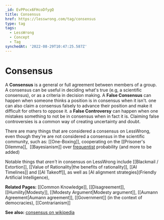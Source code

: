 ```yaml
---
_id: EvPPocx6FHcoDfygQ
title: Consensus
href: https://lesswrong.com/tag/consensus
type: tag
tags:
  - LessWrong
  - Concept
  - Tag
synchedAt: '2022-08-29T10:47:25.587Z'
---
```

# Consensus

A **Consensus** is a general or full agreement between members of a group. A consensus can be useful in deciding what's true (e.g, a scientific consensus), or as a criteria in decision making. A **False Consensus** can happen when someone thinks a position is in consensus when it isn't. one can also claim a consensus falsely to advance their position and make it difficult for others to oppose it. a **False Controversy** can happen when one mistakes something to not be in consensus when in fact it is. Claiming false controversies is a common way of creating uncertainty and doubt.

There are many things that are considered a consensus on LessWrong, even though they're are not considered a consensus in the scientific community, such as: [[One-Boxing]], cooperating on the [[Prisoner's Dilemma]],  [[Bayesianism]] over [frequentist](https://en.wikipedia.org/wiki/Frequentist_probability) probability (and more to be added)

Notable things that *aren't* in consensus on LessWrong include [[Blackmail / Extortion]], [[Value of Rationality|the benefits of rationality]], [[AI Timelines]] and [[AI Takeoff]], as well as [AI alignment strategies](Friendly Artificial Intelligence), 

**Related Pages:** [[Common Knowledge]], [[Disagreement]], [[Humility|Modesty]], [[Modesty Argument|Modesty argument]], [[Aumann Agreement|Aumann agreement]], [[Government]] (in the context of democracies), [[Contrarianism]]

**See also:** [consensus on wikipedia](https://en.wikipedia.org/wiki/Consensus_(disambiguation))